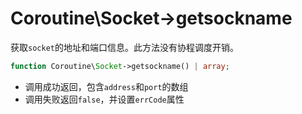 # Coroutine\Socket->getsockname

获取`socket`的地址和端口信息。此方法没有协程调度开销。

```php
function Coroutine\Socket->getsockname() | array;
```

* 调用成功返回，包含`address`和`port`的数组
* 调用失败返回`false`，并设置`errCode`属性

